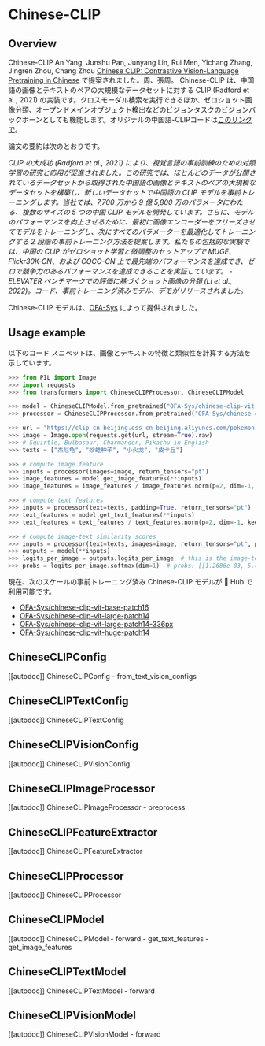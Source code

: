 <!--Copyright 2022 The HuggingFace Team. All rights reserved.

Licensed under the Apache License, Version 2.0 (the "License"); you may not use this file except in compliance with
the License. You may obtain a copy of the License at

http://www.apache.org/licenses/LICENSE-2.0

Unless required by applicable law or agreed to in writing, software distributed under the License is distributed on
an "AS IS" BASIS, WITHOUT WARRANTIES OR CONDITIONS OF ANY KIND, either express or implied. See the License for the
specific language governing permissions and limitations under the License.

⚠️ Note that this file is in Markdown but contain specific syntax for our doc-builder (similar to MDX) that may not be
rendered properly in your Markdown viewer.

-->

# Chinese-CLIP

## Overview

Chinese-CLIP An Yang, Junshu Pan, Junyang Lin, Rui Men, Yichang Zhang, Jingren Zhou, Chang Zhou [Chinese CLIP: Contrastive Vision-Language Pretraining in Chinese](https://arxiv.org/abs/2211.01335) で提案されました。周、張周。
Chinese-CLIP は、中国語の画像とテキストのペアの大規模なデータセットに対する CLIP (Radford et al., 2021) の実装です。クロスモーダル検索を実行できるほか、ゼロショット画像分類、オープンドメインオブジェクト検出などのビジョンタスクのビジョンバックボーンとしても機能します。オリジナルの中国語-CLIPコードは[このリンクで](https://github.com/OFA-Sys/Chinese-CLIP)。

論文の要約は次のとおりです。

*CLIP の大成功 (Radford et al., 2021) により、視覚言語の事前訓練のための対照学習の研究と応用が促進されました。この研究では、ほとんどのデータが公開されているデータセットから取得された中国語の画像とテキストのペアの大規模なデータセットを構築し、新しいデータセットで中国語の CLIP モデルを事前トレーニングします。当社では、7,700 万から 9 億 5,800 万のパラメータにわたる、複数のサイズの 5 つの中国 CLIP モデルを開発しています。さらに、モデルのパフォーマンスを向上させるために、最初に画像エンコーダーをフリーズさせてモデルをトレーニングし、次にすべてのパラメーターを最適化してトレーニングする 2 段階の事前トレーニング方法を提案します。私たちの包括的な実験では、中国の CLIP がゼロショット学習と微調整のセットアップで MUGE、Flickr30K-CN、および COCO-CN 上で最先端のパフォーマンスを達成でき、ゼロで競争力のあるパフォーマンスを達成できることを実証しています。 - ELEVATER ベンチマークでの評価に基づくショット画像の分類 (Li et al., 2022)。コード、事前トレーニング済みモデル、デモがリリースされました。*

Chinese-CLIP モデルは、[OFA-Sys](https://huggingface.co/OFA-Sys) によって提供されました。

## Usage example

以下のコード スニペットは、画像とテキストの特徴と類似性を計算する方法を示しています。

```python
>>> from PIL import Image
>>> import requests
>>> from transformers import ChineseCLIPProcessor, ChineseCLIPModel

>>> model = ChineseCLIPModel.from_pretrained("OFA-Sys/chinese-clip-vit-base-patch16")
>>> processor = ChineseCLIPProcessor.from_pretrained("OFA-Sys/chinese-clip-vit-base-patch16")

>>> url = "https://clip-cn-beijing.oss-cn-beijing.aliyuncs.com/pokemon.jpeg"
>>> image = Image.open(requests.get(url, stream=True).raw)
>>> # Squirtle, Bulbasaur, Charmander, Pikachu in English
>>> texts = ["杰尼龟", "妙蛙种子", "小火龙", "皮卡丘"]

>>> # compute image feature
>>> inputs = processor(images=image, return_tensors="pt")
>>> image_features = model.get_image_features(**inputs)
>>> image_features = image_features / image_features.norm(p=2, dim=-1, keepdim=True)  # normalize

>>> # compute text features
>>> inputs = processor(text=texts, padding=True, return_tensors="pt")
>>> text_features = model.get_text_features(**inputs)
>>> text_features = text_features / text_features.norm(p=2, dim=-1, keepdim=True)  # normalize

>>> # compute image-text similarity scores
>>> inputs = processor(text=texts, images=image, return_tensors="pt", padding=True)
>>> outputs = model(**inputs)
>>> logits_per_image = outputs.logits_per_image  # this is the image-text similarity score
>>> probs = logits_per_image.softmax(dim=1)  # probs: [[1.2686e-03, 5.4499e-02, 6.7968e-04, 9.4355e-01]]
```

現在、次のスケールの事前トレーニング済み Chinese-CLIP モデルが 🤗 Hub で利用可能です。

- [OFA-Sys/chinese-clip-vit-base-patch16](https://huggingface.co/OFA-Sys/chinese-clip-vit-base-patch16)
- [OFA-Sys/chinese-clip-vit-large-patch14](https://huggingface.co/OFA-Sys/chinese-clip-vit-large-patch14)
- [OFA-Sys/chinese-clip-vit-large-patch14-336px](https://huggingface.co/OFA-Sys/chinese-clip-vit-large-patch14-336px)
- [OFA-Sys/chinese-clip-vit-huge-patch14](https://huggingface.co/OFA-Sys/chinese-clip-vit-huge-patch14)

## ChineseCLIPConfig

[[autodoc]] ChineseCLIPConfig
    - from_text_vision_configs

## ChineseCLIPTextConfig

[[autodoc]] ChineseCLIPTextConfig

## ChineseCLIPVisionConfig

[[autodoc]] ChineseCLIPVisionConfig

## ChineseCLIPImageProcessor

[[autodoc]] ChineseCLIPImageProcessor
    - preprocess

## ChineseCLIPFeatureExtractor

[[autodoc]] ChineseCLIPFeatureExtractor

## ChineseCLIPProcessor

[[autodoc]] ChineseCLIPProcessor

## ChineseCLIPModel

[[autodoc]] ChineseCLIPModel
    - forward
    - get_text_features
    - get_image_features

## ChineseCLIPTextModel

[[autodoc]] ChineseCLIPTextModel
    - forward

## ChineseCLIPVisionModel

[[autodoc]] ChineseCLIPVisionModel
    - forward
